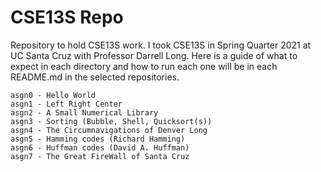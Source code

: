 # CSE13S Repo

Repository to hold CSE13S work. I took CSE13S in Spring Quarter 2021
at UC Santa Cruz with Professor Darrell Long. Here is a guide of what 
to expect in each directory and how to run each one will be in each 
README.md in the selected repositories. 

```
asgn0 - Hello World
asgn1 - Left Right Center
asgn2 - A Small Numerical Library
asgn3 - Sorting (Bubble, Shell, Quicksort(s))
asgn4 - The Circumnavigations of Denver Long
asgn5 - Hamming codes (Richard Hamming)
asgn6 - Huffman codes (David A. Huffman)
asgn7 - The Great FireWall of Santa Cruz
```
